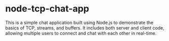 # node-tcp-chat-app
This is a simple chat application built using Node.js to demonstrate the basics of TCP, streams, and buffers. It includes both server and client code, allowing multiple users to connect and chat with each other in real-time.
